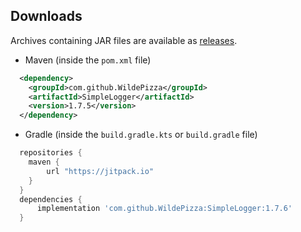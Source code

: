Downloads
---------
Archives containing JAR files are available as [releases](https://github.com/WildePizza/SimpleLogger/releases).

 * Maven (inside the `pom.xml` file)
```xml
  <dependency>
    <groupId>com.github.WildePizza</groupId>
    <artifactId>SimpleLogger</artifactId>
    <version>1.7.5</version>
  </dependency>
```
 
 * Gradle (inside the `build.gradle.kts` or `build.gradle` file)
```groovy
  repositories {
    maven {
        url "https://jitpack.io"
    }
  }
  dependencies {
      implementation 'com.github.WildePizza:SimpleLogger:1.7.6'
  }
```
